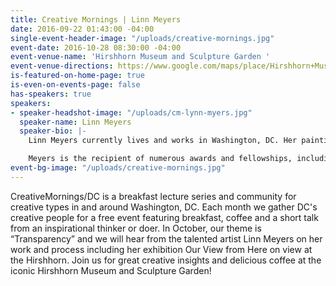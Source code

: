```yaml
---
title: Creative Mornings | Linn Meyers
date: 2016-09-22 01:43:00 -04:00
single-event-header-image: "/uploads/creative-mornings.jpg"
event-date: 2016-10-28 08:30:00 -04:00
event-venue-name: 'Hirshhorn Museum and Sculpture Garden '
event-venue-directions: https://www.google.com/maps/place/Hirshhorn+Museum/@38.8879403,-77.0252522,17z/data=!3m1!4b1!4m5!3m4!1s0x89b7b79cb8691d87:0x350463c3785a7599!8m2!3d38.8879403!4d-77.0230635
is-featured-on-home-page: true
is-even-on-events-page: false
has-speakers: true
speakers:
- speaker-headshot-image: "/uploads/cm-lynn-myers.jpg"
  speaker-name: Linn Meyers
  speaker-bio: |-
    Linn Meyers currently lives and works in Washington, DC. Her paintings, drawings, and site-specific works have been shown in public and private venues, including the Hirshhorn Museum and Sculpture Garden in Washington, DC, the Hammer Museum in Los Angeles, CA, Margaret Thatcher Projects, New York City, the Phillips Collection, Washington, DC, the Tokyo Metropolitan Museum of Art, Tokyo, Japan, the Mattress Factory Museum, Pittsburgh, PA, the Corcoran Museum of Art, Washington, DC, the Smithsonian American Art Museum, Washington, DC, the National Museum of Women in the Arts, Washington, DC, Sandra Gering Inc, NYC, Morgan Lehman, NYC, G Fine Art, Washington, DC, and Paris, Concret, Paris France. Meyers’s exhibition Our View From Here is at the Hirshhorn through August 2017.

    Meyers is the recipient of numerous awards and fellowships, including a Smithsonian Artist Research Fellowship, The Pollock Krasner Award, two Fifth Floor Foundation awards, and three DC Commission on the Arts grants. She has been Artist In Residence at the the Bemis Institute in Omaha NE, the Millay Colony in Austerlitz, NY, the Hirshhorn Museum in Washington DC, the San Jose Institute of Contemporary Art, CA, and the Tamarind Institute in Albuquerque, NM. Her work has been commissioned by the Phillips Collection and the Hirshhorn Museum.
event-bg-image: "/uploads/creative-mornings.jpg"
---
```


CreativeMornings/DC is a breakfast lecture series and community for creative types in and around Washington, DC. Each month we gather DC's creative people for a free event featuring breakfast, coffee and a short talk from an inspirational thinker or doer. In October, our theme is “Transparency” and we will hear from the talented artist Linn Meyers on her work and process including her exhibition Our View from Here on view at the Hirshhorn. Join us for great creative insights and delicious coffee at the iconic Hirshhorn Museum and Sculpture Garden!